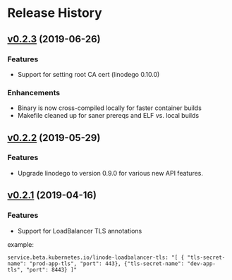 # Release History

## [v0.2.3](https://github.com/linode/linode-cloud-controller-manager/compare/v0.2.2..v0.2.3) (2019-06-26)

### Features

* Support for setting root CA cert (linodego 0.10.0)

### Enhancements

* Binary is now cross-compiled locally for faster container builds
* Makefile cleaned up for saner prereqs and ELF vs. local builds

## [v0.2.2](https://github.com/linode/linode-cloud-controller-manager/compare/v0.2.1..v0.2.2) (2019-05-29)

### Features

* Upgrade linodego to version 0.9.0 for various new API features.

## [v0.2.1](https://github.com/linode/linode-cloud-controller-manager/tree/v0.2.1) (2019-04-16)

### Features

* Support for LoadBalancer TLS annotations

example:

```
service.beta.kubernetes.io/linode-loadbalancer-tls: "[ { "tls-secret-name": "prod-app-tls", "port": 443}, {"tls-secret-name": "dev-app-tls", "port": 8443} ]"
```

